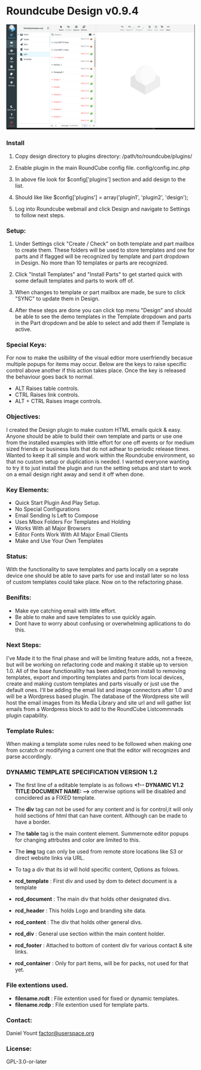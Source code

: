 # Roundcube Design v0.9.4

![RoundCube Design View ](/images/RCDesign094.png "In mailview.")

### Install 

1. Copy design directory to plugins directory: /path/to/roundcube/plugins/

2. Enable plugin in the main RoundCube config file. config/config.inc.php

3. In above file look for $config['plugins'] section and add design to the list.

4. Should like like $config['plugins'] = array('plugin1', 'plugin2', 'design');

5. Log into Roundcube webmail and click Design and navigate to Settings to follow next steps.

### Setup: 
1.  Under Settings click "Create / Check" on both template and part mailbox
to create them. These folders will be used to store templates and one for parts
and if flagged will be recognized by template and part dropdown in Design. No
more than 10 templates or parts are recognized.

2.  Click "Install Templates" and "Install Parts" to get started quick with some
default templates and parts to work off of.

3.  When changes to template or part mailbox are made, be sure to click "SYNC"
to update them in Design.

4.  After these steps are done you can click top menu "Design" and should
be able to see the demo templates in the Template dropdown and parts in the Part
dropdown and be able to select and add them if Template is active.


### Special Keys:
 For now to make the usibility of the visual edtior more userfriendly becasue multiple popups for items may occur. Below are the keys to raise specific control above another if this action takes place. Once the key is released the behaviour goes back to normal.

* ALT Raises table controls.
* CTRL Raises link controls.
* ALT + CTRL Raises image controls.

### Objectives: 
 I created the Design plugin to make custom HTML emails quick & easy. Anyone should be able to build their own template and parts or use one from the installed examples with little effort for one off events or for medium sized friends or business lists that do not adhear to periodic release times. Wanted to keep it all simple and work within the Roundcube environment, so that no custom setup or duplication is needed. I wanted everyone wanting to try it to just install the plugin and run the setting setups and start to work on a email design right away and send it off when done.


### Key Elements: 
* Quick Start Plugin And Play Setup.
* No Special Configurations
* Email Sending Is Left to Compose
* Uses Mbox Folders For Templates and Holding
* Works With all Major Browsers
* Editor Fonts Work With All Major Email Clients
* Make and Use Your Own Templates

### Status:
With the functionality to save templates and parts locally on a seprate device one should be able to save parts for use and install later so no loss of custom templates could take place. Now on to the refactoring phase. 

### Benifits: 
* Make eye catching email with little effort.
* Be able to make and save templates to use quickly again.
* Dont have to worry about confusing or overwhelming apllications to do this.

### Next Steps: 
 I've Made it to the final phase and will be limiting feature adds, not a freeze, but will be working on refactoring code and making it stable up to version 1.0. All of the base functionalilty has been added,from install to removing templates, export and importing templates and parts from local devices, create and making custom templates and parts visually or just use the default ones. I'll be adding the email list and image connectors after 1.0 and will be a Wordpress based plugin. The database of the Wordpress site will host the email images from its Media Library and site url and will gather list emails from a Wordpress block to add to the RoundCube Listcommnads plugin capability.  

### Template Rules:
 When making a template some rules need to be followed when making one from scratch or modifying a current one that the editor will recognizes and parse accordingly.

### DYNAMIC TEMPLATE SPECIFICATION VERSION 1.2
*  The first line of a editable template is as follows **&lt;!-- DYNAMIC V1.2 TITLE:DOCUMENT NAME: --&gt;** otherwise options will be disabled and concidered as a FIXED template. 
* The **div** tag can not be used for any content and is for control,it will only hold sections of html that can have content. Although can be made to have a border.
* The **table** tag is the main content element. Summernote editor popups for changing attrbutes and color are limited to this. 
* The **img** tag can only be used from remote store locations like S3 or direct website links via URL.
* To tag a div that its id will hold specific content, Options as folows.

* **rcd_template** : First div and used by dom to detect document is a template
* **rcd_document** : The main div that holds other designated divs.
* **rcd_header** : This holds Logo and branding site data.
* **rcd_content** : The div that holds other general divs.
* **rcd_div** : General use section within the main content holder.
* **rcd_footer** : Attached to bottom of content div for various contact & site links.
* **rcd_container** : Only for part items, will be for packs, not used for that yet. 

### File extentions used.
* **filename.rcdt** : File extention used for fixed or dynamic templates.
* **filename.rcdp** : File extention used for template parts.


### Contact:   
Daniel Yount
factor@userspace.org

### License: 
GPL-3.0-or-later


